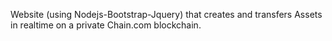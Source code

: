 Website (using  Nodejs-Bootstrap-Jquery) that creates and transfers Assets in realtime on a private Chain.com blockchain.
